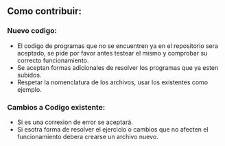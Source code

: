 ## Como contribuir:

### Nuevo codigo:
- El codigo de programas que no se encuentren ya en el repositorio sera aceptado, se pide por favor antes testear el mismo y comprobar su correcto funcionamiento.
- Se aceptan formas adicionales de resolver los programas que ya esten subidos.
- Respetar la nomenclatura de los archivos, usar los existentes como ejemplo.

### Cambios a Codigo existente:
- Si es una correxion de error se aceptará.
- Si  esotra forma de resolver el ejercicio o cambios que no afecten el funcionamiento debera crearse un archivo nuevo.
